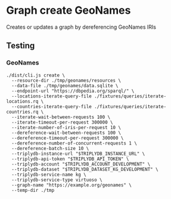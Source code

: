 # Graph create GeoNames

Creates or updates a graph by dereferencing GeoNames IRIs

## Testing

### GeoNames

    ./dist/cli.js create \
      --resource-dir ./tmp/geonames/resources \
      --data-file ./tmp/geonames/data.sqlite \
      --endpoint-url "https://dbpedia.org/sparql/" \
      --locations-iterate-query-file ./fixtures/queries/iterate-locations.rq \
      --countries-iterate-query-file ./fixtures/queries/iterate-countries.rq \
      --iterate-wait-between-requests 100 \
      --iterate-timeout-per-request 300000 \
      --iterate-number-of-iris-per-request 10 \
      --dereference-wait-between-requests 100 \
      --dereference-timeout-per-request 300000 \
      --dereference-number-of-concurrent-requests 1 \
      --dereference-batch-size 10 \
      --triplydb-instance-url "$TRIPLYDB_INSTANCE_URL" \
      --triplydb-api-token "$TRIPLYDB_API_TOKEN" \
      --triplydb-account "$TRIPLYDB_ACCOUNT_DEVELOPMENT" \
      --triplydb-dataset "$TRIPLYDB_DATASET_KG_DEVELOPMENT" \
      --triplydb-service-name kg \
      --triplydb-service-type virtuoso \
      --graph-name "https://example.org/geonames" \
      --temp-dir ./tmp
